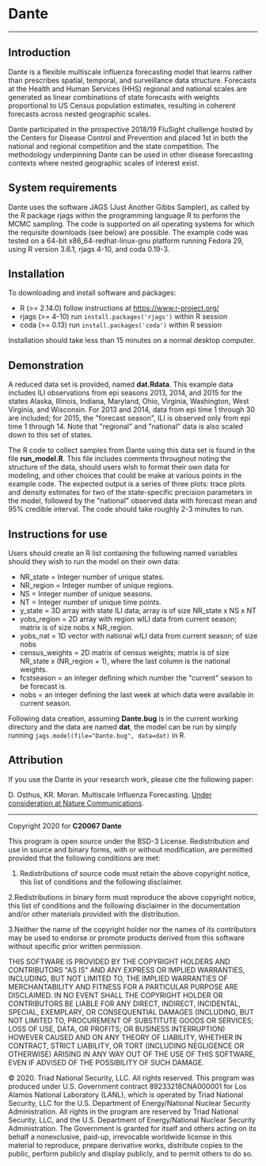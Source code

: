 # Dante

---
## Introduction

Dante is a flexible multiscale influenza forecasting model that learns rather than prescribes spatial, temporal, and surveillance data structure. Forecasts at the Health and Human Services (HHS) regional and national scales are generated as linear combinations of state forecasts with weights proportional to US Census population estimates, resulting in coherent forecasts across nested geographic scales.

Dante participated in the prospective 2018/19 FluSight challenge hosted by the Centers for Disease Control and Prevention and placed 1st in both the national and regional competition and the state competition. The methodology underpinning Dante can be used in other disease forecasting contexts where nested geographic scales of interest exist.

## System requirements

Dante uses the software JAGS (Just Another Gibbs Sampler), as called by the R package rjags within the programming language R to perform the MCMC sampling. The code is supported on all operating systems for which the requisite downloads (see below) are possible. The example code was tested on a 64-bit x86_64-redhat-linux-gnu platform running Fedora 29, using R version 3.6.1, rjags 4-10, and coda 0.19-3.

## Installation

To downloading and install software and packages:
 - R (>= 2.14.0) follow instructions at https://www.r-project.org/
 - rjags (>= 4-10) run `install.packages('rjags')` within R session
 - coda (>= 0.13) run `install.packages('coda')` within R session

Installation should take less than 15 minutes on a normal desktop computer.

## Demonstration

A reduced data set is provided, named **dat.Rdata**. This example data includes ILI observations from epi seasons 2013, 2014, and 2015 for the states Alaska, Illinois, Indiana, Maryland, Ohio, Virginia, Washington, West Virginia, and Wisconsin. For 2013 and 2014, data from epi time 1 through 30 are included; for 2015, the "forecast season", ILI is observed only from epi time 1 through 14. Note that "regional" and "national" data is also scaled down to this set of states.

The R code to collect samples from Dante using this data set is found in the file **run_model.R**. This file includes comments throughout noting the structure of the data, should users wish to format their own data for modeling, and other choices that could be make at various points in the example code. The expected output is a series of three plots: trace plots and density estimates for two of the state-specific precision parameters in the model, followed by the "national" observed data with forecast mean and 95% credible interval. The code should take roughly 2-3 minutes to run.

## Instructions for use

Users should create an R list containing the following named variables should they wish to run the model on their own data:
 - NR_state = Integer number of unique states.
 - NR_region = Integer number of unique regions.
 - NS = Integer number of unique seasons.
 - NT = Integer number of unique time points.
 - y_state = 3D array with state ILI data; array is of size NR_state x NS x NT
 - yobs_region = 2D array with region wILI data from current season; matrix is of size nobs x NR_region.
 - yobs_nat = 1D vector with national wILI data from current season; of size nobs
 - census_weights = 2D matrix of census weights; matrix is of size NR_state x (NR_region + 1), where the last column is the national weights.
 - fcstseason = an integer defining which number the "current" season to be forecast is.
 - nobs = an integer defining the last week at which data were available in current season.

Following data creation, assuming **Dante.bug** is in the current working directory and the data are named **dat**, the model can be run by simply running `jags.model(file="Dante.bug", data=dat)` in R.

## Attribution

If you use the Dante in your research work, please cite the following paper:

D. Osthus, KR. Moran. Multiscale Influenza Forecasting. [Under consideration at Nature Communications](https://nature-research-under-consideration.nature.com/users/37265-nature-communications/posts/55426-multiscale-influenza-forecasting).

---
Copyright 2020 for **C20067 Dante**

This program is open source under the BSD-3 License.
Redistribution and use in source and binary forms, with or without modification, are permitted
provided that the following conditions are met:
1. Redistributions of source code must retain the above copyright notice, this list of conditions and
the following disclaimer.
 
2.Redistributions in binary form must reproduce the above copyright notice, this list of conditions
and the following disclaimer in the documentation and/or other materials provided with the
distribution.
 
3.Neither the name of the copyright holder nor the names of its contributors may be used to endorse
or promote products derived from this software without specific prior written permission.

THIS SOFTWARE IS PROVIDED BY THE COPYRIGHT HOLDERS AND CONTRIBUTORS "AS
IS" AND ANY EXPRESS OR IMPLIED WARRANTIES, INCLUDING, BUT NOT LIMITED TO, THE
IMPLIED WARRANTIES OF MERCHANTABILITY AND FITNESS FOR A PARTICULAR
PURPOSE ARE DISCLAIMED. IN NO EVENT SHALL THE COPYRIGHT HOLDER OR
CONTRIBUTORS BE LIABLE FOR ANY DIRECT, INDIRECT, INCIDENTAL, SPECIAL,
EXEMPLARY, OR CONSEQUENTIAL DAMAGES (INCLUDING, BUT NOT LIMITED TO,
PROCUREMENT OF SUBSTITUTE GOODS OR SERVICES; LOSS OF USE, DATA, OR PROFITS;
OR BUSINESS INTERRUPTION) HOWEVER CAUSED AND ON ANY THEORY OF LIABILITY,
WHETHER IN CONTRACT, STRICT LIABILITY, OR TORT (INCLUDING NEGLIGENCE OR
OTHERWISE) ARISING IN ANY WAY OUT OF THE USE OF THIS SOFTWARE, EVEN IF
ADVISED OF THE POSSIBILITY OF SUCH DAMAGE.

© 2020. Triad National Security, LLC. All rights reserved.
This program was produced under U.S. Government contract 89233218CNA000001 for Los Alamos
National Laboratory (LANL), which is operated by Triad National Security, LLC for the U.S.
Department of Energy/National Nuclear Security Administration. All rights in the program are
reserved by Triad National Security, LLC, and the U.S. Department of Energy/National Nuclear
Security Administration. The Government is granted for itself and others acting on its behalf a
nonexclusive, paid-up, irrevocable worldwide license in this material to reproduce, prepare
derivative works, distribute copies to the public, perform publicly and display publicly, and to permit
others to do so.
